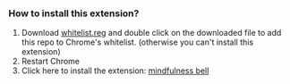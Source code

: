 ### How to install this extension?

1. Download [whitelist.reg](whitelist.reg) and double click on the downloaded file to add this repo to Chrome's whitelist.
(otherwise you can't install this extension)
2. Restart Chrome
3. Click here to install the extension: [mindfulness bell](https://trmdi.github.io/mindfulness-bell/extension.crx)
